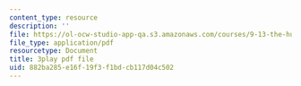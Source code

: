 ```yaml
---
content_type: resource
description: ''
file: https://ol-ocw-studio-app-qa.s3.amazonaws.com/courses/9-13-the-human-brain-spring-2019/882ba285e16f19f3f1bdcb117d04c502_ppxK4R8XWfU.pdf
file_type: application/pdf
resourcetype: Document
title: 3play pdf file
uid: 882ba285-e16f-19f3-f1bd-cb117d04c502
---
```

